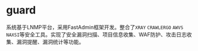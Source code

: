# guard
 系统基于LNMP平台，采用FastAdmin框架开发。整合了`XRAY` `CRAWLERGO` `AWVS` `NAXSI`等安全工具。实现了安全漏洞扫描、项目信息收集、WAF防护、攻击日志收集、漏洞提醒、漏洞统计等功能。
